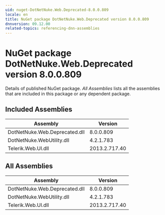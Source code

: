 ```yaml
---
uid: nuget-DotNetNuke.Web.Deprecated-8.0.0.809
locale: en
title: NuGet package DotNetNuke.Web.Deprecated version 8.0.0.809
dnnversion: 09.12.00
related-topics: referencing-dnn-assemblies
---
```


# NuGet package DotNetNuke.Web.Deprecated version 8.0.0.809
Details of published NuGet package.
*All Assemblies* lists all the assemblies that are included in this package or any dependent package.

## Included Assemblies

|Assembly|Version|
|---|---|
|DotNetNuke.Web.Deprecated.dll|8.0.0.809|
|DotNetNuke.WebUtility.dll|4.2.1.783|
|Telerik.Web.UI.dll|2013.2.717.40|

## All Assemblies

|Assembly|Version|
|---|---|
|DotNetNuke.Web.Deprecated.dll|8.0.0.809|
|DotNetNuke.WebUtility.dll|4.2.1.783|
|Telerik.Web.UI.dll|2013.2.717.40|


